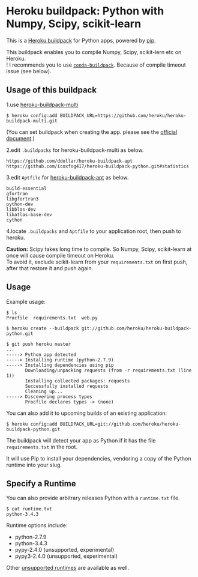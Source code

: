 Heroku buildpack: Python with Numpy, Scipy, scikit-learn
========================

This is a [Heroku buildpack](http://devcenter.heroku.com/articles/buildpacks) for Python apps, powered by [pip](http://www.pip-installer.org/).

This buildpack enables you to compile Numpy, Scipy, scikit-lern etc on Heroku.  
! I recommends you to use [`conda-buildpack`](https://github.com/kennethreitz/conda-buildpack). Because of compile timeout issue (see below).  

Usage of this buildpack 
-----

1.use [heroku-buildpack-multi](https://github.com/heroku/heroku-buildpack-multi.git)  

```
$ heroku config:add BUILDPACK_URL=https://github.com/heroku/heroku-buildpack-multi.git
```

(You can set buildpack when creating the app. please see the [official document](https://devcenter.heroku.com/articles/buildpacks).)

2.edit `.buildpacks` for heroku-buildpack-multi as below.

```   
https://github.com/ddollar/heroku-buildpack-apt
https://github.com/icoxfog417/heroku-buildpack-python.git#statistics
```
    
3.edit `Aptfile` for [heroku-buildpack-apt](https://github.com/ddollar/heroku-buildpack-apt) as below.

```
build-essential
gfortran
libgfortran3
python-dev
libblas-dev
libatlas-base-dev
cython
```

4.locate `.buildpacks` and `Aptfile` to your application root, then push to heroku.

**Caution:**
Scipy takes long time to compile. So Numpy, Scipy, scikit-learn at once will cause compile timeout on Heroku.  
To avoid it, exclude scikit-learn from your `requirements.txt` on first push, after that restore it and push again.


Usage
-----

Example usage:

    $ ls
    Procfile  requirements.txt  web.py

    $ heroku create --buildpack git://github.com/heroku/heroku-buildpack-python.git

    $ git push heroku master
    ...
    -----> Python app detected
    -----> Installing runtime (python-2.7.9)
    -----> Installing dependencies using pip
           Downloading/unpacking requests (from -r requirements.txt (line 1))
           Installing collected packages: requests
           Successfully installed requests
           Cleaning up...
    -----> Discovering process types
           Procfile declares types -> (none)

You can also add it to upcoming builds of an existing application:

    $ heroku config:add BUILDPACK_URL=git://github.com/heroku/heroku-buildpack-python.git

The buildpack will detect your app as Python if it has the file `requirements.txt` in the root.

It will use Pip to install your dependencies, vendoring a copy of the Python runtime into your slug.

Specify a Runtime
-----------------

You can also provide arbitrary releases Python with a `runtime.txt` file.

    $ cat runtime.txt
    python-3.4.3

Runtime options include:

- python-2.7.9
- python-3.4.3
- pypy-2.4.0 (unsupported, experimental)
- pypy3-2.4.0 (unsupported, experimental)

Other [unsupported runtimes](https://github.com/heroku/heroku-buildpack-python/tree/master/builds/runtimes) are available as well.
